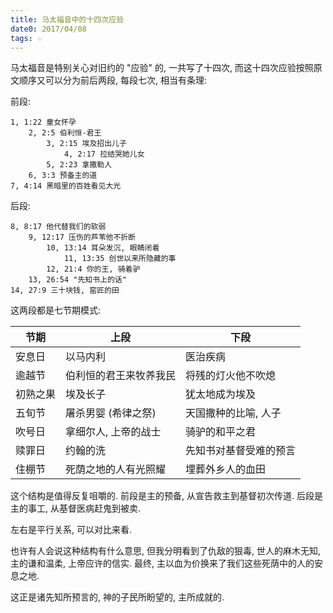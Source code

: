 ```yaml
---
title: 马太福音中的十四次应验
date0: 2017/04/08
tags: ☆
---
```


马太福音是特别关心对旧约的 "应验" 的, 一共写了十四次, 而这十四次应验按照原文顺序又可以分为前后两段, 每段七次, 相当有条理:

前段:

    1, 1:22 童女怀孕
        2, 2:5 伯利恒-君王
            3, 2:15 埃及招出儿子
                4, 2:17 拉结哭她儿女
            5, 2:23 拿撒勒人
        6, 3:3 预备主的道
    7, 4:14 黑暗里的百姓看见大光

后段:

    8, 8:17 他代替我们的软弱
        9, 12:17 压伤的芦苇他不折断
            10, 13:14 耳朵发沉, 眼睛闭着
                11, 13:35 创世以来所隐藏的事
            12, 21:4 你的王, 骑着驴
        13, 26:54 "先知书上的话"
    14, 27:9 三十块钱, 窑匠的田

这两段都是七节期模式:

节期     | 上段                   | 下段
---------|------------------------|-----------------------
安息日   | 以马内利               | 医治疾病
逾越节   | 伯利恒的君王来牧养我民 | 将残的灯火他不吹熄
初熟之果 | 埃及长子               | 犹太地成为埃及
五旬节   | 屠杀男婴 (希律之祭)    | 天国撒种的比喻, 人子
吹号日   | 拿细尔人, 上帝的战士   | 骑驴的和平之君
赎罪日   | 约翰的洗               | 先知书对基督受难的预言
住棚节   | 死荫之地的人有光照耀    | 埋葬外乡人的血田

这个结构是值得反复咀嚼的.
前段是主的预备, 从宣告救主到基督初次传道.
后段是主的事工, 从基督医病赶鬼到被卖.

左右是平行关系, 可以对比来看.

也许有人会说这种结构有什么意思, 但我分明看到了仇敌的狠毒, 世人的麻木无知, 主的谦和温柔, 上帝应许的信实. 最终, 主以血为价换来了我们这些死荫中的人的安息之地.

这正是诸先知所预言的, 神的子民所盼望的, 主所成就的.
